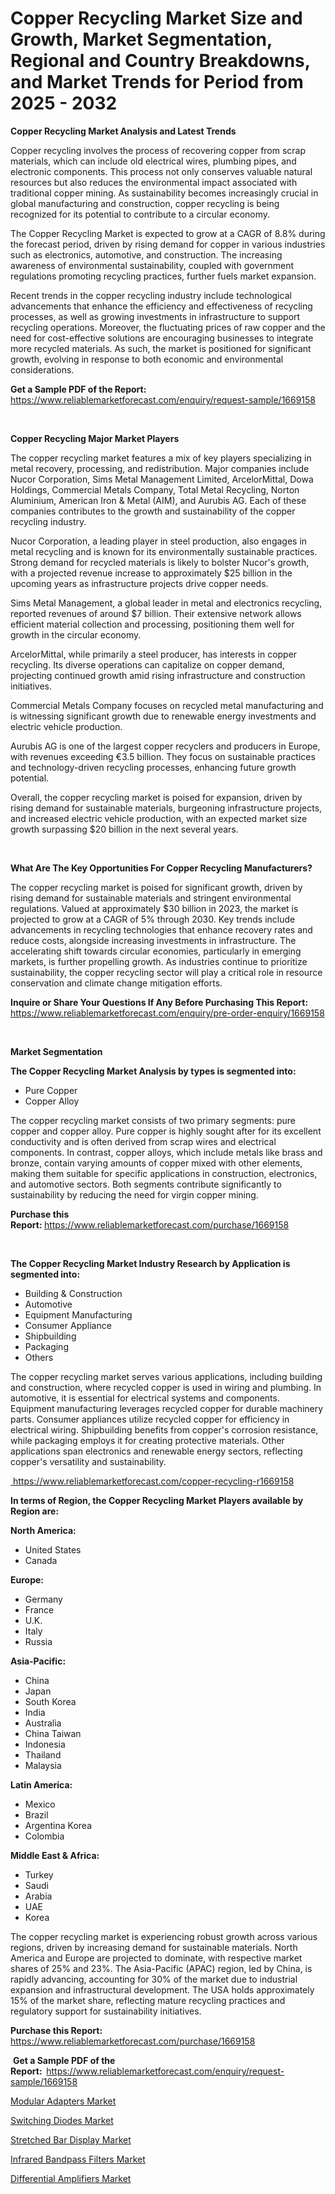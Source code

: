 <p><h1>Copper Recycling Market Size and Growth, Market Segmentation, Regional and Country Breakdowns, and Market Trends for Period from 2025 -  2032</h1></p><p><strong>Copper Recycling Market Analysis and Latest Trends</strong></p>
<p><p>Copper recycling involves the process of recovering copper from scrap materials, which can include old electrical wires, plumbing pipes, and electronic components. This process not only conserves valuable natural resources but also reduces the environmental impact associated with traditional copper mining. As sustainability becomes increasingly crucial in global manufacturing and construction, copper recycling is being recognized for its potential to contribute to a circular economy.</p><p>The Copper Recycling Market is expected to grow at a CAGR of 8.8% during the forecast period, driven by rising demand for copper in various industries such as electronics, automotive, and construction. The increasing awareness of environmental sustainability, coupled with government regulations promoting recycling practices, further fuels market expansion.</p><p>Recent trends in the copper recycling industry include technological advancements that enhance the efficiency and effectiveness of recycling processes, as well as growing investments in infrastructure to support recycling operations. Moreover, the fluctuating prices of raw copper and the need for cost-effective solutions are encouraging businesses to integrate more recycled materials. As such, the market is positioned for significant growth, evolving in response to both economic and environmental considerations.</p></p>
<p><strong>Get a Sample PDF of the Report:&nbsp;</strong> <a href="https://www.reliablemarketforecast.com/enquiry/request-sample/1669158?utm_campaign=2288&utm_medium=2&utm_source=Github&utm_content=ia&utm_term=10032025&utm_id=copper-recycling">https://www.reliablemarketforecast.com/enquiry/request-sample/1669158</a></p>
<p>&nbsp;</p>
<p><strong>Copper Recycling Major Market Players</strong></p>
<p><p>The copper recycling market features a mix of key players specializing in metal recovery, processing, and redistribution. Major companies include Nucor Corporation, Sims Metal Management Limited, ArcelorMittal, Dowa Holdings, Commercial Metals Company, Total Metal Recycling, Norton Aluminium, American Iron & Metal (AIM), and Aurubis AG. Each of these companies contributes to the growth and sustainability of the copper recycling industry.</p><p>Nucor Corporation, a leading player in steel production, also engages in metal recycling and is known for its environmentally sustainable practices. Strong demand for recycled materials is likely to bolster Nucor's growth, with a projected revenue increase to approximately $25 billion in the upcoming years as infrastructure projects drive copper needs.</p><p>Sims Metal Management, a global leader in metal and electronics recycling, reported revenues of around $7 billion. Their extensive network allows efficient material collection and processing, positioning them well for growth in the circular economy.</p><p>ArcelorMittal, while primarily a steel producer, has interests in copper recycling. Its diverse operations can capitalize on copper demand, projecting continued growth amid rising infrastructure and construction initiatives.</p><p>Commercial Metals Company focuses on recycled metal manufacturing and is witnessing significant growth due to renewable energy investments and electric vehicle production.</p><p>Aurubis AG is one of the largest copper recyclers and producers in Europe, with revenues exceeding €3.5 billion. They focus on sustainable practices and technology-driven recycling processes, enhancing future growth potential.</p><p>Overall, the copper recycling market is poised for expansion, driven by rising demand for sustainable materials, burgeoning infrastructure projects, and increased electric vehicle production, with an expected market size growth surpassing $20 billion in the next several years.</p></p>
<p>&nbsp;</p>
<p><strong>What Are The Key Opportunities For Copper Recycling Manufacturers?</strong></p>
<p><p>The copper recycling market is poised for significant growth, driven by rising demand for sustainable materials and stringent environmental regulations. Valued at approximately $30 billion in 2023, the market is projected to grow at a CAGR of 5% through 2030. Key trends include advancements in recycling technologies that enhance recovery rates and reduce costs, alongside increasing investments in infrastructure. The accelerating shift towards circular economies, particularly in emerging markets, is further propelling growth. As industries continue to prioritize sustainability, the copper recycling sector will play a critical role in resource conservation and climate change mitigation efforts.</p></p>
<p><strong>Inquire or Share Your Questions If Any Before Purchasing This Report:</strong> <a href="https://www.reliablemarketforecast.com/enquiry/pre-order-enquiry/1669158?utm_campaign=2288&utm_medium=2&utm_source=Github&utm_content=ia&utm_term=10032025&utm_id=copper-recycling">https://www.reliablemarketforecast.com/enquiry/pre-order-enquiry/1669158</a></p>
<p>&nbsp;</p>
<p><strong>Market Segmentation</strong></p>
<p><strong>The Copper Recycling Market Analysis by types is segmented into:</strong></p>
<p><ul><li>Pure Copper</li><li>Copper Alloy</li></ul></p>
<p><p>The copper recycling market consists of two primary segments: pure copper and copper alloy. Pure copper is highly sought after for its excellent conductivity and is often derived from scrap wires and electrical components. In contrast, copper alloys, which include metals like brass and bronze, contain varying amounts of copper mixed with other elements, making them suitable for specific applications in construction, electronics, and automotive sectors. Both segments contribute significantly to sustainability by reducing the need for virgin copper mining.</p></p>
<p><strong>Purchase this Report:&nbsp;</strong><a href="https://www.reliablemarketforecast.com/purchase/1669158?utm_campaign=2288&utm_medium=2&utm_source=Github&utm_content=ia&utm_term=10032025&utm_id=copper-recycling">https://www.reliablemarketforecast.com/purchase/1669158</a></p>
<p>&nbsp;</p>
<p><strong>The Copper Recycling Market Industry Research by Application is segmented into:</strong></p>
<p><ul><li>Building & Construction</li><li>Automotive</li><li>Equipment Manufacturing</li><li>Consumer Appliance</li><li>Shipbuilding</li><li>Packaging</li><li>Others</li></ul></p>
<p><p>The copper recycling market serves various applications, including building and construction, where recycled copper is used in wiring and plumbing. In automotive, it is essential for electrical systems and components. Equipment manufacturing leverages recycled copper for durable machinery parts. Consumer appliances utilize recycled copper for efficiency in electrical wiring. Shipbuilding benefits from copper's corrosion resistance, while packaging employs it for creating protective materials. Other applications span electronics and renewable energy sectors, reflecting copper's versatility and sustainability.</p></p>
<p><a href="https://www.reliablemarketforecast.com/copper-recycling-r1669158?utm_campaign=2288&utm_medium=2&utm_source=Github&utm_content=ia&utm_term=10032025&utm_id=copper-recycling">&nbsp;https://www.reliablemarketforecast.com/copper-recycling-r1669158</a></p>
<p><strong>In terms of Region, the Copper Recycling Market Players available by Region are:</strong></p>
<p>
    <p> <strong> North America: </strong>
        <ul>
            <li>United States</li>
            <li>Canada</li>
        </ul>
        </p> 
    <p> <strong> Europe: </strong>
        <ul>
            <li>Germany</li>
            <li>France</li>
            <li>U.K.</li>
            <li>Italy</li>
            <li>Russia</li>
        </ul>
        </p> 
    <p> <strong> Asia-Pacific: </strong>
        <ul>
            <li>China</li>
            <li>Japan</li>
            <li>South Korea</li>
            <li>India</li>
            <li>Australia</li>
            <li>China Taiwan</li>
            <li>Indonesia</li>
            <li>Thailand</li>
            <li>Malaysia</li>
        </ul>
        </p> 
    <p> <strong> Latin America: </strong>
        <ul>
            <li>Mexico</li>
            <li>Brazil</li>
            <li>Argentina Korea</li>
            <li>Colombia</li>
        </ul>
        </p> 
    <p> <strong> Middle East & Africa: </strong>
        <ul>
            <li>Turkey</li>
            <li>Saudi</li>
            <li>Arabia</li>
            <li>UAE</li>
            <li>Korea</li>
        </ul>
    </p>
    </p>
<p><p>The copper recycling market is experiencing robust growth across various regions, driven by increasing demand for sustainable materials. North America and Europe are projected to dominate, with respective market shares of 25% and 23%. The Asia-Pacific (APAC) region, led by China, is rapidly advancing, accounting for 30% of the market due to industrial expansion and infrastructural development. The USA holds approximately 15% of the market share, reflecting mature recycling practices and regulatory support for sustainability initiatives.</p></p>
<p><strong>Purchase this Report: </strong><a href="https://www.reliablemarketforecast.com/purchase/1669158?utm_campaign=2288&utm_medium=2&utm_source=Github&utm_content=ia&utm_term=10032025&utm_id=copper-recycling">https://www.reliablemarketforecast.com/purchase/1669158</a></p>
<p>&nbsp;<strong>Get a Sample PDF of the Report:&nbsp;&nbsp;</strong><a href="https://www.reliablemarketforecast.com/enquiry/request-sample/1669158?utm_campaign=2288&utm_medium=2&utm_source=Github&utm_content=ia&utm_term=10032025&utm_id=copper-recycling">https://www.reliablemarketforecast.com/enquiry/request-sample/1669158</a></p>
<p><strong></strong></p>
<p><p><a href="https://www.linkedin.com/pulse/modular-adapters-market-global-regional-analysis-2025-2032-zgfbf?utm_campaign=2288&utm_medium=2&utm_source=Github&utm_content=ia&utm_term=10032025&utm_id=copper-recycling">Modular Adapters Market</a></p><p><a href="https://www.linkedin.com/pulse/switching-diodes-market-projected-significant-growth-competition-m13ne?utm_campaign=2288&utm_medium=2&utm_source=Github&utm_content=ia&utm_term=10032025&utm_id=copper-recycling">Switching Diodes Market</a></p><p><a href="https://www.linkedin.com/pulse/top-reasons-behind-stretched-bar-display-market-growth-eslif?utm_campaign=2288&utm_medium=2&utm_source=Github&utm_content=ia&utm_term=10032025&utm_id=copper-recycling">Stretched Bar Display Market</a></p><p><a href="https://www.linkedin.com/pulse/infrared-bandpass-filters-market-analysis-future-growth-opportunities-pyywe?utm_campaign=2288&utm_medium=2&utm_source=Github&utm_content=ia&utm_term=10032025&utm_id=copper-recycling">Infrared Bandpass Filters Market</a></p><p><a href="https://www.linkedin.com/pulse/analyzing-differential-amplifiers-market-2025-2032-comprehensive-pdtwc?utm_campaign=2288&utm_medium=2&utm_source=Github&utm_content=ia&utm_term=10032025&utm_id=copper-recycling">Differential Amplifiers Market</a></p></p>